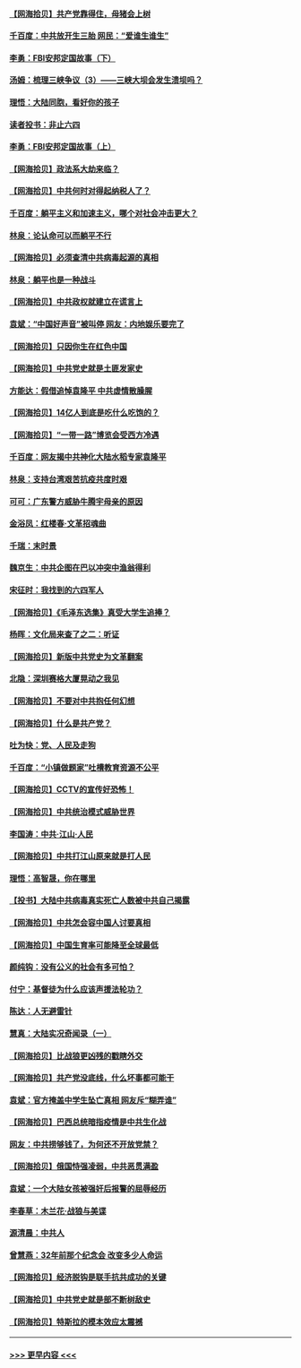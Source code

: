 #### [【网海拾贝】共产党靠得住，母猪会上树](../pages/nsc993/n12990730.md?t=06021101) 
#### [千百度：中共放开生三胎 网民：“爱谁生谁生”](../pages/nsc993/n12990644.md?t=06021101) 
#### [李勇：FBI安邦定国故事（下）](../pages/nsc993/n12987854.md?t=06021101) 
#### [汤姆：梳理三峡争议（3）——三峡大坝会发生溃坝吗？](../pages/nsc993/n12989806.md?t=06021101) 
#### [理悟：大陆同胞，看好你的孩子](../pages/nsc993/n12989778.md?t=06021101) 
#### [读者投书：非止六四](../pages/nsc993/n12989673.md?t=06021101) 
#### [李勇：FBI安邦定国故事（上）](../pages/nsc993/n12987749.md?t=06021101) 
#### [【网海拾贝】政法系大劫来临？](../pages/nsc993/n12987596.md?t=06021101) 
#### [【网海拾贝】中共何时对得起纳税人了？](../pages/nsc993/n12985578.md?t=06021101) 
#### [千百度：躺平主义和加速主义，哪个对社会冲击更大？](../pages/nsc993/n12985512.md?t=06021101) 
#### [林泉：论认命可以而躺平不行](../pages/nsc993/n12985505.md?t=06021101) 
#### [【网海拾贝】必须查清中共病毒起源的真相](../pages/nsc993/n12984276.md?t=06021101) 
#### [林泉：躺平也是一种战斗](../pages/nsc993/n12984194.md?t=06021101) 
#### [【网海拾贝】中共政权就建立在谎言上](../pages/nsc993/n12981880.md?t=06021101) 
#### [袁斌：“中国好声音”被叫停 网友：内地娱乐要完了](../pages/nsc993/n12981826.md?t=06021101) 
#### [【网海拾贝】只因你生在红色中国](../pages/nsc993/n12979096.md?t=06021101) 
#### [【网海拾贝】中共党史就是土匪发家史](../pages/nsc993/n12976478.md?t=06021101) 
#### [方能达：假借追悼袁隆平 中共虚情散臊腥](../pages/nsc993/n12976396.md?t=06021101) 
#### [【网海拾贝】14亿人到底是吃什么吃饱的？](../pages/nsc993/n12974125.md?t=06021101) 
#### [【网海拾贝】“一带一路”博览会受西方冷遇](../pages/nsc993/n12971787.md?t=06021101) 
#### [千百度：网友揭中共神化大陆水稻专家袁隆平](../pages/nsc993/n12971733.md?t=06021101) 
#### [林泉：支持台湾艰苦抗疫共度时艰](../pages/nsc993/n12971350.md?t=06021101) 
#### [可可：广东警方威胁牛腾宇母亲的原因](../pages/nsc993/n12971100.md?t=06021101) 
#### [金浴凤：红楼春·文革招魂曲](../pages/nsc993/n12970354.md?t=06021101) 
#### [千瑞：末时景](../pages/nsc993/n12970337.md?t=06021101) 
#### [魏京生：中共企图在巴以冲突中渔翁得利](../pages/nsc993/n12970286.md?t=06021101) 
#### [宋征时：我找到的六四军人](../pages/nsc993/n12970213.md?t=06021101) 
#### [【网海拾贝】《毛泽东选集》真受大学生追捧？](../pages/nsc993/n12968779.md?t=06021101) 
#### [杨晖：文化局来查了之二：听证](../pages/nsc993/n12966528.md?t=06021101) 
#### [【网海拾贝】新版中共党史为文革翻案](../pages/nsc993/n12967526.md?t=06021101) 
#### [北隐：深圳赛格大厦晃动之我见](../pages/nsc993/n12967393.md?t=06021101) 
#### [【网海拾贝】不要对中共抱任何幻想](../pages/nsc993/n12965222.md?t=06021101) 
#### [【网海拾贝】什么是共产党？](../pages/nsc993/n12962781.md?t=06021101) 
#### [吐为快：党、人民及走狗](../pages/nsc993/n12962747.md?t=06021101) 
#### [千百度：“小镇做题家”吐槽教育资源不公平](../pages/nsc993/n12962705.md?t=06021101) 
#### [【网海拾贝】CCTV的宣传好恐怖！](../pages/nsc993/n12959984.md?t=06021101) 
#### [【网海拾贝】中共统治模式威胁世界](../pages/nsc993/n12957622.md?t=06021101) 
#### [李国涛：中共‧江山‧人民](../pages/nsc993/n12957502.md?t=06021101) 
#### [【网海拾贝】中共打江山原来就是打人民](../pages/nsc993/n12954345.md?t=06021101) 
#### [理悟：高智晟，你在哪里](../pages/nsc993/n12953115.md?t=06021101) 
#### [【投书】大陆中共病毒真实死亡人数被中共自己揭露](../pages/nsc993/n12953050.md?t=06021101) 
#### [【网海拾贝】中共怎会容中国人讨要真相](../pages/nsc993/n12952161.md?t=06021101) 
#### [【网海拾贝】中国生育率可能降至全球最低](../pages/nsc993/n12948793.md?t=06021101) 
#### [颜纯钩：没有公义的社会有多可怕？](../pages/nsc993/n12947626.md?t=06021101) 
#### [付宁：基督徒为什么应该声援法轮功？](../pages/nsc993/n12947233.md?t=06021101) 
#### [陈达：人无避雷针](../pages/nsc993/n12947098.md?t=06021101) 
#### [慧真：大陆实况奇闻录（一）](../pages/nsc993/n12945811.md?t=06021101) 
#### [【网海拾贝】比战狼更凶残的戳瞎外交](../pages/nsc993/n12945717.md?t=06021101) 
#### [【网海拾贝】共产党没底线，什么坏事都可能干](../pages/nsc993/n12942090.md?t=06021101) 
#### [袁斌：官方掩盖中学生坠亡真相 网友斥“糊弄谁”](../pages/nsc993/n12942029.md?t=06021101) 
#### [【网海拾贝】巴西总统暗指疫情是中共生化战](../pages/nsc993/n12938999.md?t=06021101) 
#### [网友：中共捞够钱了，为何还不开放党禁？](../pages/nsc993/n12938952.md?t=06021101) 
#### [【网海拾贝】俄国恃强凌弱，中共恶贯满盈](../pages/nsc993/n12936626.md?t=06021101) 
#### [袁斌：一个大陆女孩被强奸后报警的屈辱经历](../pages/nsc993/n12936547.md?t=06021101) 
#### [李春草：木兰花·战狼与美谍](../pages/nsc993/n12935995.md?t=06021101) 
#### [源清晨：中共人](../pages/nsc993/n12935589.md?t=06021101) 
#### [曾慧燕：32年前那个纪念会 改变多少人命运](../pages/nsc993/n12934233.md?t=06021101) 
#### [【网海拾贝】经济脱钩是联手抗共成功的关键](../pages/nsc993/n12934176.md?t=06021101) 
#### [【网海拾贝】中共党史就是部不断树敌史](../pages/nsc993/n12932844.md?t=06021101) 
#### [【网海拾贝】特斯拉的模本效应太震撼](../pages/nsc993/n12925626.md?t=06021101) 

----
#### [ >>> 更早内容 <<< ](../indexes/nsc993-earlier.md)
